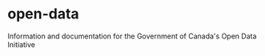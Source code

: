 open-data
=========

Information and documentation for the Government of Canada's Open Data Initiative
